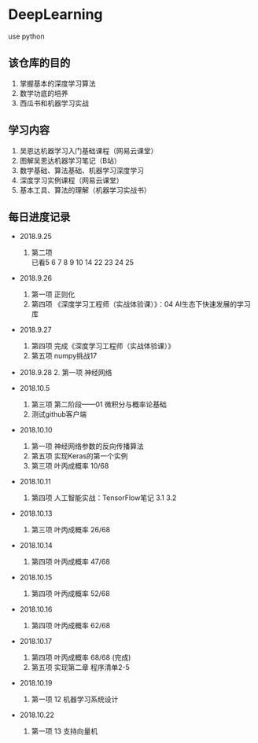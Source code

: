 # DeepLearning
use python

## 该仓库的目的

1. 掌握基本的深度学习算法
2. 数学功底的培养
3. 西瓜书和机器学习实战

## 学习内容

1. 吴恩达机器学习入门基础课程（网易云课堂）
2. 图解吴恩达机器学习笔记（B站）
3. 数学基础、算法基础、机器学习深度学习
4. 深度学习实例课程（网易云课堂）
5. 基本工具、算法的理解（机器学习实战书）


## 每日进度记录
* 2018.9.25
    1. 第二项  
    已看5 6 7 8 9 10 14 22 23 24 25

* 2018.9.26
    1. 第一项 正则化
    2. 第四项 《深度学习工程师（实战体验课）》：04 AI生态下快速发展的学习库

* 2018.9.27
    1. 第四项 完成《深度学习工程师（实战体验课）》
    2. 第五项 numpy挑战17

* 2018.9.28
    2. 第一项 神经网络

* 2018.10.5
    1. 第三项 第二阶段——01 微积分与概率论基础
    2. 测试github客户端

* 2018.10.10
    1. 第一项 神经网络参数的反向传播算法
    2. 第五项 实现Keras的第一个实例
    3. 第三项 叶丙成概率 10/68
    
* 2018.10.11
    1. 第四项 人工智能实战：TensorFlow笔记 3.1 3.2
    
* 2018.10.13
    1. 第三项 叶丙成概率 26/68
    
* 2018.10.14
    1. 第四项 叶丙成概率 47/68
    
* 2018.10.15
    1. 第四项 叶丙成概率 52/68
    
* 2018.10.16
    1. 第四项 叶丙成概率 62/68
    
* 2018.10.17
    1. 第四项 叶丙成概率 68/68 (完成)
    2. 第五项 实现第二章 程序清单2-5
    
* 2018.10.19
    1. 第一项 12 机器学习系统设计
    
* 2018.10.22
    1. 第一项 13 支持向量机